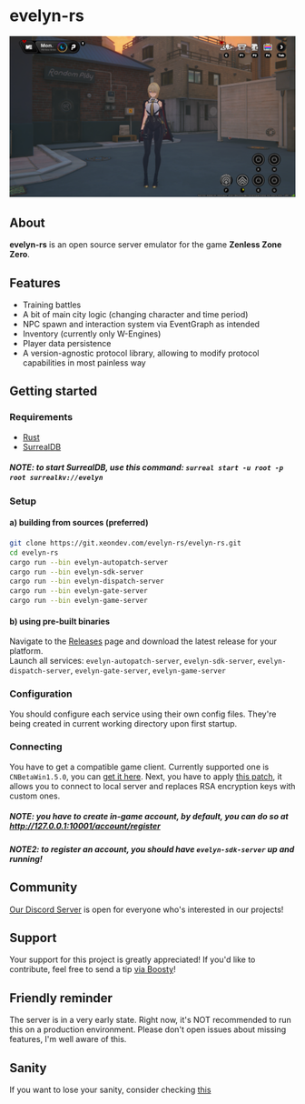 # evelyn-rs
![screenshot](screenshot.png)

## About
**evelyn-rs** is an open source server emulator for the game **Zenless Zone Zero**.

## Features
- Training battles
- A bit of main city logic (changing character and time period)
- NPC spawn and interaction system via EventGraph as intended
- Inventory (currently only W-Engines)
- Player data persistence
- A version-agnostic protocol library, allowing to modify protocol capabilities in most painless way

## Getting started
### Requirements
- [Rust](https://www.rust-lang.org/tools/install)
- [SurrealDB](https://surrealdb.com/docs/surrealdb/installation)
##### NOTE: to start SurrealDB, use this command: `surreal start -u root -p root surrealkv://evelyn`

### Setup
#### a) building from sources (preferred)
```sh
git clone https://git.xeondev.com/evelyn-rs/evelyn-rs.git
cd evelyn-rs
cargo run --bin evelyn-autopatch-server
cargo run --bin evelyn-sdk-server
cargo run --bin evelyn-dispatch-server
cargo run --bin evelyn-gate-server
cargo run --bin evelyn-game-server
```
#### b) using pre-built binaries
Navigate to the [Releases](https://git.xeondev.com/evelyn-rs/evelyn-rs/releases) page and download the latest release for your platform.<br>
Launch all services: `evelyn-autopatch-server`, `evelyn-sdk-server`, `evelyn-dispatch-server`, `evelyn-gate-server`, `evelyn-game-server`

### Configuration
You should configure each service using their own config files. They're being created in current working directory upon first startup.

### Connecting
You have to get a compatible game client. Currently supported one is `CNBetaWin1.5.0`, you can [get it here](https://git.xeondev.com/xeon/3/raw/branch/3/ZZZ_1.5_beta_reversedrooms.torrent). Next, you have to apply [this patch](https://git.xeondev.com/evelyn-rs/evelyn-Patch/releases), it allows you to connect to local server and replaces RSA encryption keys with custom ones.
##### NOTE: you have to create in-game account, by default, you can do so at http://127.0.0.1:10001/account/register
##### NOTE2: to register an account, you should have `evelyn-sdk-server` up and running!

## Community
[Our Discord Server](https://discord.gg/reversedrooms) is open for everyone who's interested in our projects!

## Support
Your support for this project is greatly appreciated! If you'd like to contribute, feel free to send a tip [via Boosty](https://boosty.to/xeondev/donate)!

## Friendly reminder
The server is in a very early state. Right now, it's NOT recommended to run this on a production environment. Please don't open issues about missing features, I'm well aware of this.

## Sanity
If you want to lose your sanity, consider checking [this](crates/qwer-rpc/src/)
